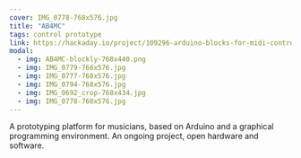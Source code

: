 ```yaml
---
cover: IMG_0778-768x576.jpg
title: "AB4MC"
tags: control prototype
link: https://hackaday.io/project/109296-arduino-blocks-for-midi-controllers
modal:
  - img: AB4MC-blockly-768x440.png
  - img: IMG_0779-768x576.jpg
  - img: IMG_0777-768x576.jpg
  - img: IMG_0794-768x576.jpg
  - img: IMG_0692_crop-768x434.jpg
  - img: IMG_0778-768x576.jpg
---
```

A prototyping platform for musicians, based on  Arduino and a graphical programming environment.
An ongoing project, open hardware and software.